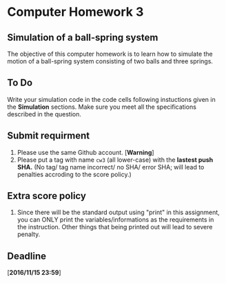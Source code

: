 # Computer Homework 3

## Simulation of a ball-spring system

The objective of this computer homework is to learn how to simulate the motion of a ball-spring system consisting of two balls and three springs. 

## To Do

Write your simulation code in the code cells following instuctions given in the **Simulation** sections. Make sure you meet all the specifications described in the question.

## Submit requirment

1. Please use the same Github account.
[**Warning**]
2. Please put a tag with name `cw3` (all lower-case) with the **lastest push SHA.** (No tag/ tag name incorrect/ no SHA/ error SHA; will lead to penalties accroding to the score policy.)

## Extra score policy 

1. Since there will be the standard output using "print" in this assignment, you can ONLY print the variables/informations as the requirements in the instruction. Other things that being printed out will lead to severe penalty.

## Deadline
[**2016/11/15 23:59**]
